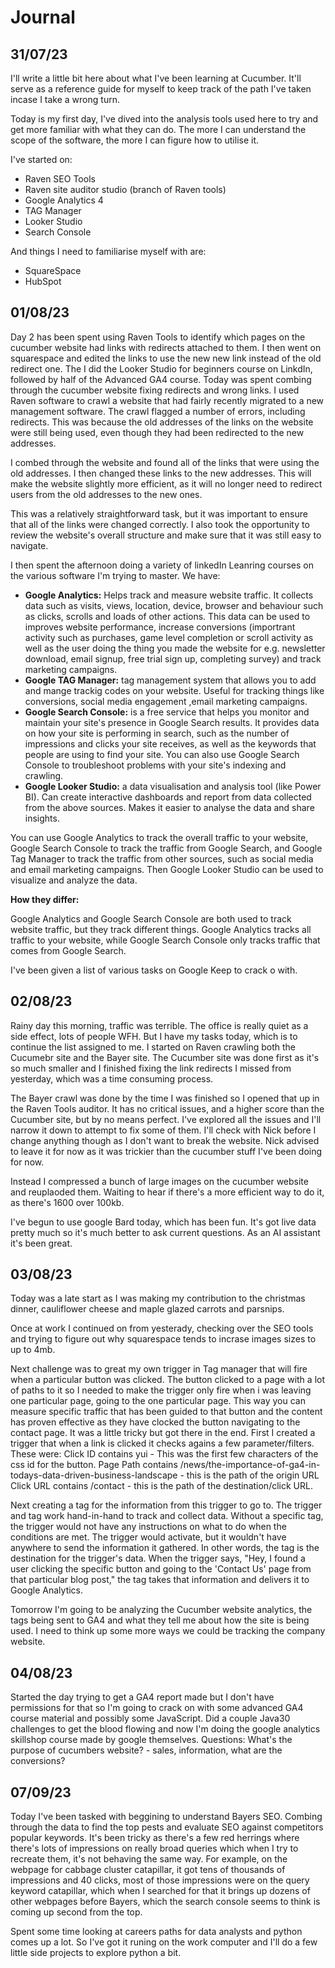 # Journal

## 31/07/23

I'll write a little bit here about what I've been learning at Cucumber. It'll serve as a reference guide for myself to keep track of the path I've taken incase I take a wrong turn. 

Today is my first day, I've dived into the analysis tools used here to try and get more familiar with what they can do. The more I can understand the scope of the software, the more I can figure how to utilise it. 

I've started on: 
- Raven SEO Tools
- Raven site auditor studio (branch of Raven tools)
- Google Analytics 4
- TAG Manager
- Looker Studio
- Search Console

And things I need to familiarise myself with are:
- SquareSpace
- HubSpot


## 01/08/23

Day 2 has been spent using Raven Tools to identify which pages on the cucumber website had links with redirects attached to them. I then went on squarespace and edited the links to use the new new link instead of the old redirect one. 
The I did the Looker Studio for beginners course on LinkdIn, followed by half of the Advanced GA4 course. 
Today was spent combing through the cucumber website fixing redirects and wrong links. 
I used Raven software to crawl a website that had fairly recently migrated to a new management software. The crawl flagged a number of errors, including redirects. This was because the old addresses of the links on the website were still being used, even though they had been redirected to the new addresses.

I combed through the website and found all of the links that were using the old addresses. I then changed these links to the new addresses. This will make the website slightly more efficient, as it will no longer need to redirect users from the old addresses to the new ones.

This was a relatively straightforward task, but it was important to ensure that all of the links were changed correctly. I also took the opportunity to review the website's overall structure and make sure that it was still easy to navigate.

I then spent the afternoon doing a variety of linkedIn Leanring courses on the various software I'm trying to master. 
We have:

- **Google Analytics:** Helps track and measure website traffic. It collects data such as visits, views, location, device, browser and behaviour such as clicks, scrolls and loads of other actions. This data can be used to improves website performance, increase conversions (importrant activity such as purchases, game level completion or scroll activity as well as the user doing the thing you made the website for e.g. newsletter download, email signup, free trial sign up, completing survey) and track marketing campaigns. 
- **Google TAG Manager:** tag management system that allows you to add and mange trackig codes on your website. Useful for tracking things like conversions, social media engagement ,email marketing campaigns. 
- **Google Search Console:** is a free service that helps you monitor and maintain your site's presence in Google Search results. It provides data on how your site is performing in search, such as the number of impressions and clicks your site receives, as well as the keywords that people are using to find your site. You can also use Google Search Console to troubleshoot problems with your site's indexing and crawling.
- **Google Looker Studio:** a data visualisation and analysis tool (like Power BI). Can create interactive dashboards and report from data collected from the above sources. Makes it easier to analyse the data and share insights. 

You can use Google Analytics to track the overall traffic to your website, Google Search Console to track the traffic from Google Search, and Google Tag Manager to track the traffic from other sources, such as social media and email marketing campaigns.
Then Google Looker Studio can be used to visualize and analyze the data. 

**How they differ:**

Google Analytics and Google Search Console are both used to track website traffic, but they track different things. Google Analytics tracks all traffic to your website, while Google Search Console only tracks traffic that comes from Google Search.

I've been given a list of various tasks on Google Keep to crack o with. 

## 02/08/23

Rainy day this morning, traffic was terrible. The office is really quiet as a side effect, lots of people WFH. 
But I have my tasks today, which is to continue the list assigned to me. 
I started on Raven crawling both the Cucumebr site and the Bayer site. 
The Cucumber site was done first as it's so much smaller and I finished fixing the link redirects I missed from yesterday, which was a time consuming process. 

The Bayer crawl was done by the time I was finished so I opened that up in the Raven Tools auditor. It has no critical issues, and a higher score than the Cucumber site, but by no means perfect. I've explored all the issues and I'll narrow it down to attempt to fix some of them. I'll check with Nick before I change anything though as I don't want to break the website. 
Nick advised to leave it for now as it was trickier than the cucumber stuff I've been doing for now. 

Instead I compressed a bunch of  large images on the cucumber website and reuplaoded them. Waiting to hear if there's a more efficient way to do it, as there's 1600 over 100kb.

I've begun to use google Bard today, which has been fun. It's got live data pretty much so it's much better to ask current questions. As an AI assistant it's been great. 


## 03/08/23

Today was a late start as I was making my contribution to the christmas dinner, cauliflower cheese and maple glazed carrots and parsnips. 

Once at work I continued on from yesterady, checking over the SEO tools and trying to figure out why squarespace tends to incrase images sizes to up to 4mb. 

Next challenge was to great my own trigger in Tag manager that will fire when a particular button was clicked. The button clicked to a page with a lot of paths to it so I needed to make the trigger only fire when i was leaving one particular page, going to the one particular page. This way you can measure specific traffic that has been guided to that button and the content has proven effective as they have clocked the button navigating to the contact page. 
It was a little tricky but got there in the end. 
First I created a trigger that when a link is clicked it checks agains a few parameter/filters. These were:
Click ID contains yui - This was the first few characters of the css id for the button. 
Page Path contains /news/the-importance-of-ga4-in-todays-data-driven-business-landscape - this is the path of the origin URL
Click URL contains /contact - this is the path of the destination/click URL. 

Next creating a tag for the information from this trigger to go to. 
The trigger and tag work hand-in-hand to track and collect data. Without a specific tag, the trigger would not have any instructions on what to do when the conditions are met. The trigger would activate, but it wouldn't have anywhere to send the information it gathered.
In other words, the tag is the destination for the trigger's data. When the trigger says, "Hey, I found a user clicking the specific button and going to the 'Contact Us' page from that particular blog post," the tag takes that information and delivers it to Google Analytics.

Tomorrow I'm going to be analyzing the Cucumber website analytics, the tags being sent to GA4 and what they tell me about how the site is being used.
I need to think up some more ways we could be tracking the company website. 

## 04/08/23

Started the day trying to get a GA4 report made but I don't have permissions for that so I'm going to crack on with some advanced GA4 course material and possibly some JavaScript. 
Did a couple Java30 challenges to get the blood flowing and now I'm doing the google analytics skillshop course made by google themselves.
Questions: What's the purpose of cucumbers website? - sales, information, what are the conversions?


## 07/09/23 

Today I've been tasked with beggining to understand Bayers SEO. 
Combing through the data to find the top pests and evaluate SEO against competitors popular keywords. 
It's been tricky as there's a few red herrings where there's lots of impressions on really broad queries which when I try to recreate them, it's not behaving the same way. 
For example, on the webpage for cabbage cluster catapillar, it got tens of thousands of impressions and 40 clicks, most of those impressions were on the query keyword catapillar, which when I searched for that it brings up dozens of other webpages before Bayers, which the search console seems to think is coming up second from the top. 

Spent some time looking at careers paths for data analysts and python comes up a lot. So I've got it runing on the work computer and I'll do a few little side projects to explore python a bit. 